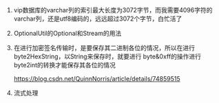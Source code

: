 1. vip数据库的varchar列的索引最大长度为3072字节，而我需要4096字符的varchar列，还是utf8编码的，远远超过3072个字节，白忙活了

2. OptionalUtil的Optional和Stream的用法

3. 在进行加密签名传输时，是要保存其二进制各位的情况，所以在进行byte2HexString，以String来保存时，就要进行 byte&0xff的操作进行byte2int的转换才能保存其各位的情况

   <https://blog.csdn.net/QuinnNorris/article/details/74859515>
   
4. 流式处理


